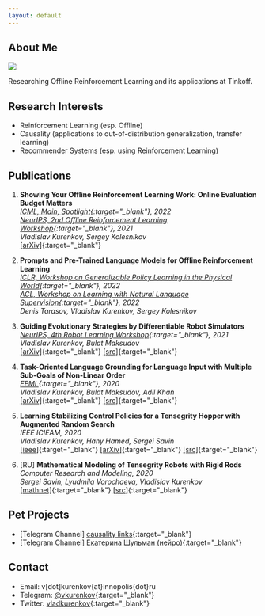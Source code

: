 ```yaml
---
layout: default
---
```


## About Me

<img class="profile-picture" src="avatar.png">

Researching Offline Reinforcement Learning and its applications at Tinkoff.

## Research Interests

- Reinforcement Learning (esp. Offline)
- Causality (applications to out-of-distribution generalization, transfer learning)
- Recommender Systems (esp. using Reinforcement Learning)

## Publications
1. **Showing Your Offline Reinforcement Learning Work: Online Evaluation Budget Matters**   
*[ICML, Main, Spotlight](https://proceedings.mlr.press/v162/kurenkov22a.html){:target="_blank"}, 2022*       
*[NeurIPS, 2nd Offline Reinforcement Learning Workshop](https://offline-rl-neurips.github.io/2021/index.html){:target="_blank"}, 2021*  
*Vladislav Kurenkov, Sergey Kolesnikov*  
[[arXiv]](https://arxiv.org/abs/2110.04156){:target="_blank"}

1. **Prompts and Pre-Trained Language Models for Offline Reinforcement Learning**   
*[ICLR, Workshop on Generalizable Policy Learning in the Physical World](https://ai-workshops.github.io/generalizable-policy-learning-in-the-physical-world/){:target="_blank"}, 2022*   
*[ACL, Workshop on Learning with Natural Language Supervision](https://sites.google.com/princeton.edu/nl-supervision/home?authuser=0){:target="_blank"}, 2022*   
*Denis Tarasov, Vladislav Kurenkov, Sergey Kolesnikov*

1. **Guiding Evolutionary Strategies by Differentiable Robot Simulators**  
*[NeurIPS, 4th Robot Learning Workshop](http://www.robot-learning.ml/2021/){:target="_blank"}, 2021*  
*Vladislav Kurenkov, Bulat Maksudov*  
[[arXiv]](https://arxiv.org/abs/2110.00438){:target="_blank"} [[src]](https://github.com/vkurenkov/guided-es-by-differentiable-simulators){:target="_blank"}

1. **Task-Oriented Language Grounding for Language Input with Multiple Sub-Goals of Non-Linear Order**  
*[EEML](https://www.eeml.eu/){:target="_blank"}, 2020*  
*Vladislav Kurenkov, Bulat Maksudov, Adil Khan*  
[[arXiv]](https://arxiv.org/abs/1910.12354){:target="_blank"} [[src]](https://github.com/vkurenkov/language-grounding-multigoal){:target="_blank"}

1. **Learning Stabilizing Control Policies for a Tensegrity Hopper with Augmented Random Search**  
*IEEE ICIEAM, 2020*  
*Vladislav Kurenkov, Hany Hamed, Sergei Savin*  
 [[ieee]](https://ieeexplore.ieee.org/document/9111973/){:target="_blank"} [[arXiv]](https://arxiv.org/abs/2004.02641){:target="_blank"} [[src]](https://github.com/hany606/tensegrity-vertical-stability){:target="_blank"}

1. [RU] **Mathematical Modeling of Tensegrity Robots with Rigid Rods**  
*Computer Research and Modeling, 2020*  
*Sergei Savin, Lyudmila Vorochaeva, Vladislav Kurenkov*  
[[mathnet]](http://www.mathnet.ru/php/archive.phtml?wshow=paper&jrnid=crm&paperid=819&option_lang=eng){:target="_blank"} [[src]](https://github.com/vkurenkov/tensegrity/){:target="_blank"}

## Pet Projects

* [Telegram Channel] [causality links](https://t.me/causality_links){:target="_blank"}
* [Telegram Channel] [Екатерина Шульман (нейро)](https://t.me/eschulmann_neuro){:target="_blank"}

## Contact

* Email: v[dot]kurenkov{at}innopolis{dot}ru
* Telegram: [@vkurenkov](https://t.me/vkurenkov){:target="_blank"}
* Twitter: [vladkurenkov](https://twitter.com/vladkurenkov){:target="_blank"}
